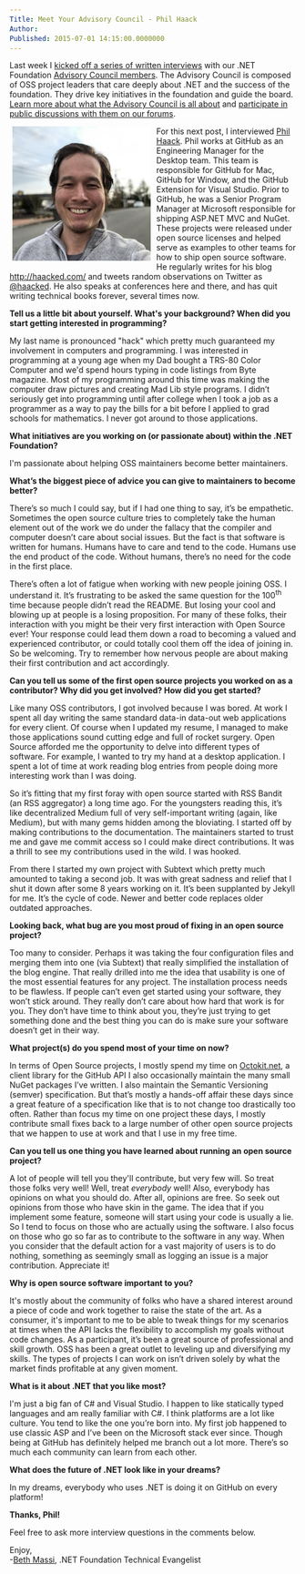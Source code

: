 ```yaml
---
Title: Meet Your Advisory Council - Phil Haack
Author: 
Published: 2015-07-01 14:15:00.0000000
---
```

<p>Last week I <a href="/tags/meet%20the%20team">kicked off a series of written interviews</a> with our .NET Foundation <a href="/about/board-of-directors#advisory-council">Advisory Council members</a>. The Advisory Council is composed of OSS project leaders that care deeply about .NET and the success of the foundation. They drive key initiatives in the foundation and guide the board. <a href="/assets/documents/net-foundation-advisory-council-proposal.pdf">Learn more about what the Advisory Council is all about</a> and <a href="http://forums.dotnetfoundation.org/c/governance/advisory-council">participate in public discussions with them on our forums</a>.</p>

<p><img width="243" height="236" style="background-image: none; float: left; margin: 0px 0px 0px 5px; display: inline; border-width: 0px; padding: 0px 10px 5px 0px;" alt="" src="/assets/members/phil-haack.jpg" /></p>

<p>For this next post, I interviewed <a href="https://github.com/Haacked">Phil Haack</a>. Phil works at GitHub as an Engineering Manager for the Desktop team. This team is responsible for GitHub for Mac, GitHub for Window, and the GitHub Extension for Visual Studio. Prior to GitHub, he was a Senior Program Manager at Microsoft responsible for shipping ASP.NET MVC and NuGet. These projects were released under open source licenses and helped serve as examples to other teams for how to ship open source software. He regularly writes for his blog <a href="http://haacked.com/">http://haacked.com/</a> and tweets random observations on Twitter as <a href="https://twitter.com/haacked">@haacked</a>. He also speaks at conferences here and there, and has quit writing technical books forever, several times now.</p>

<p><strong>Tell us a little bit about yourself. What's your background? When did you start getting interested in programming?</strong></p>

<p>My last name is pronounced "hack" which pretty much guaranteed my involvement in computers and programming. I was interested in programming at a young age when my Dad bought a TRS-80 Color Computer and we'd spend hours typing in code listings from Byte magazine. Most of my programming around this time was making the computer draw pictures and creating Mad Lib style programs. I didn&rsquo;t seriously get into programming until after college when I took a job as a programmer as a way to pay the bills for a bit before I applied to grad schools for mathematics. I never got around to those applications.</p>

<p><strong>What initiatives are you working on (or passionate about) within the .NET Foundation?</strong></p>

<p>I'm passionate about helping OSS maintainers become better maintainers.</p>

<p><strong>What&rsquo;s the biggest piece of advice you can give to maintainers to become better?</strong></p>

<p>There&rsquo;s so much I could say, but if I had one thing to say, it&rsquo;s be empathetic. Sometimes the open source culture tries to completely take the human element out of the work we do under the fallacy that the compiler and computer doesn&rsquo;t care about social issues. But the fact is that software is written for humans. Humans have to care and tend to the code. Humans use the end product of the code. Without humans, there&rsquo;s no need for the code in the first place.</p>

<p>There&rsquo;s often a lot of fatigue when working with new people joining OSS. I understand it. It&rsquo;s frustrating to be asked the same question for the 100<sup>th</sup> time because people didn&rsquo;t read the README. But losing your cool and blowing up at people is a losing proposition. For many of these folks, their interaction with you might be their very first interaction with Open Source ever! Your response could lead them down a road to becoming a valued and experienced contributor, or could totally cool them off the idea of joining in. So be welcoming. Try to remember how nervous people are about making their first contribution and act accordingly.</p>

<p><strong>Can you tell us some of the first open source projects you worked on as a contributor? Why did you get involved? How did you get started?</strong></p>

<p>Like many OSS contributors, I got involved because I was bored. At work I spent all day writing the same standard data-in data-out web applications for every client. Of course when I updated my resume, I managed to make those applications sound cutting edge and full of rocket surgery. Open Source afforded me the opportunity to delve into different types of software. For example, I wanted to try my hand at a desktop application. I spent a lot of time at work reading blog entries from people doing more interesting work than I was doing.</p>

<p>So it&rsquo;s fitting that my first foray with open source started with&nbsp;RSS Bandit (an RSS aggregator) a long time ago. For the youngsters reading this, it&rsquo;s like decentralized Medium full of very self-important writing (again, like Medium), but with many gems hidden among the bloviating. I started off by making contributions to the documentation. The maintainers started to trust me and gave me commit access so I could make direct contributions. It was a thrill to see my contributions used in the wild. I was hooked.</p>

<p>From there I started my own project with Subtext which pretty much amounted to taking a second job. It was with great sadness and relief that I shut it down after some 8 years working on it. It&rsquo;s been supplanted by Jekyll for me. It&rsquo;s the cycle of code. Newer and better code replaces older outdated approaches.</p>

<p><strong>Looking back, what bug are you most proud of fixing in an open source project?</strong></p>

<p>Too many to consider. Perhaps it was taking the four configuration files and merging them into one (via Subtext) that really simplified the installation of the blog engine. That really drilled into me the idea that usability is one of the most essential features for any project. The installation process needs to be flawless. If people can&rsquo;t even get started using your software, they won&rsquo;t stick around. They really don&rsquo;t care about how hard that work is for you. They don&rsquo;t have time to think about you, they&rsquo;re just trying to get something done and the best thing you can do is make sure your software doesn&rsquo;t get in their way.</p>

<p><strong>What project(s) do you spend most of your time on now?</strong></p>

<p>In terms of Open Source projects, I mostly spend my time on <a href="https://github.com/octokit/octokit.net">Octokit.net</a>, a client library for the GitHub API I also occasionally maintain the many small NuGet packages I&rsquo;ve written. I also maintain the Semantic Versioning (semver) specification. But that&rsquo;s mostly a hands-off affair these days since a great feature of a specification like that is to not change too drastically too often. Rather than focus my time on one project these days, I mostly contribute small fixes back to a large number of other open source projects that we happen to use at work and that I use in my free time.</p>

<p><strong>Can you tell us one thing you have learned about running an open source project?</strong></p>

<p>A lot of people will tell you they'll contribute, but very few will. So treat those folks very well! Well, treat <em>everybody</em> well! Also, everybody has opinions on what you should do. After all, opinions are free. So seek out opinions from those who have skin in the game. The idea that if you implement some feature, someone will start using your code is usually a lie. So I tend to focus on those who are actually using the software. I also focus on those who go so far as to contribute to the software in any way. When you consider that the default action for a vast majority of users is to do nothing, something as seemingly small as logging an issue is a major contribution. Appreciate it!</p>

<p><strong>Why is open source software important to you?</strong></p>

<p>It's mostly about the community of folks who have a shared interest around a piece of code and work together to raise the state of the art. As a consumer, it's important to me to be able to tweak things for my scenarios at times when the API lacks the flexibility to accomplish my goals without code changes. As a participant, it&rsquo;s been a great source of professional and skill growth. OSS has been a great outlet to leveling up and diversifying my skills. The types of projects I can work on isn&rsquo;t driven solely by what the market finds profitable at any given moment.</p>

<p><strong>What is it about .NET that you like most?</strong></p>

<p>I'm just a big fan of C# and Visual Studio. I happen to like statically typed languages and am really familiar with C#. I think platforms are a lot like culture. You tend to like the one you&rsquo;re born into. My first job happened to use classic ASP and I&rsquo;ve been on the Microsoft stack ever since. Though being at GitHub has definitely helped me branch out a lot more. There&rsquo;s so much each community can learn from each other.</p>

<p><strong>What does the future of .NET look like in your dreams?</strong></p>

<p>In my dreams, everybody who uses .NET is doing it on GitHub on every platform!</p>

<p><strong>Thanks, Phil!</strong></p>

<p>Feel free to ask more interview questions in the comments below.</p>

<p>Enjoy, <br />-<a href="https://twitter.com/bethmassi">Beth Massi</a>, .NET Foundation Technical Evangelist</p>
